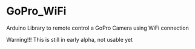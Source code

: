 # GoPro_WiFi
Arduino Library to remote control a GoPro Camera using WiFi connection

Warning!!! This is still in early alpha, not usable yet
